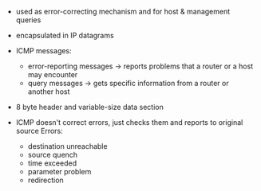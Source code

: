 - used as error-correcting mechanism and for host & management queries
- encapsulated in IP datagrams
- ICMP messages:
  - error-reporting messages -> reports problems that a router or a host may encounter
  - query messages -> gets specific information from a router or another host

- 8 byte header and variable-size data section

- ICMP doesn't correct errors, just checks them and reports to original source
  Errors: 
  - destination unreachable
  - source quench
  - time exceeded
  - parameter problem
  - redirection


